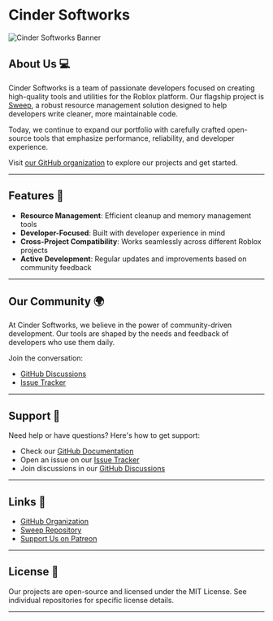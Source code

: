 # Cinder Softworks
![Cinder Softworks Banner]([https://c10.patreonusercontent.com/4/patreon-media/p/campaign/13418593/b2fd2c989e53423897132fc3b49d8565/eyJ3IjoxOTIwLCJ3ZSI6MX0%3D/1.png?token-time=1738627200&token-hash=2vnnudq5q7PJiGxqQExb4qVOnXKe_7_drFNK_GBgDAM%3D](https://i.imgur.com/bXhJX5U.png))

## About Us 💻
Cinder Softworks is a team of passionate developers focused on creating high-quality tools and utilities for the Roblox platform. Our flagship project is [Sweep](https://github.com/Cinder-Softworks/Sweep), a robust resource management solution designed to help developers write cleaner, more maintainable code.

Today, we continue to expand our portfolio with carefully crafted open-source tools that emphasize performance, reliability, and developer experience.

Visit [our GitHub organization](https://github.com/Cinder-Softworks) to explore our projects and get started.

---

## Features 🌟
- **Resource Management**: Efficient cleanup and memory management tools
- **Developer-Focused**: Built with developer experience in mind
- **Cross-Project Compatibility**: Works seamlessly across different Roblox projects
- **Active Development**: Regular updates and improvements based on community feedback

---

## Our Community 🌍
At Cinder Softworks, we believe in the power of community-driven development. Our tools are shaped by the needs and feedback of developers who use them daily.

Join the conversation:
- [GitHub Discussions](https://github.com/Cinder-Softworks/Sweep/discussions)
- [Issue Tracker](https://github.com/Cinder-Softworks/Sweep/issues)

---

## Support 💬
Need help or have questions? Here's how to get support:
- Check our [GitHub Documentation](https://github.com/Cinder-Softworks/Sweep/wiki)
- Open an issue on our [Issue Tracker](https://github.com/Cinder-Softworks/Sweep/issues)
- Join discussions in our [GitHub Discussions](https://github.com/Cinder-Softworks/Sweep/discussions)

---

## Links 🔗
- [GitHub Organization](https://github.com/Cinder-Softworks)
- [Sweep Repository](https://github.com/Cinder-Softworks/Sweep)
- [Support Us on Patreon](https://patreon.com/CinderSoftworks)

---

## License 📄
Our projects are open-source and licensed under the MIT License. See individual repositories for specific license details.

---
